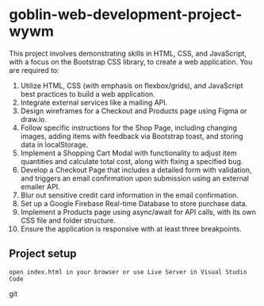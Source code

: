 # goblin-web-development-project-wywm
This project involves demonstrating skills in HTML, CSS, and JavaScript, with a focus on the Bootstrap CSS library, to create a web application. You are required to:

1. Utilize HTML, CSS (with emphasis on flexbox/grids), and JavaScript best practices to build a web application.
2. Integrate external services like a mailing API.
3. Design wireframes for a Checkout and Products page using Figma or draw.io.
4. Follow specific instructions for the Shop Page, including changing images, adding items with feedback via Bootstrap toast, and storing data in localStorage.
5. Implement a Shopping Cart Modal with functionality to adjust item quantities and calculate total cost, along with fixing a specified bug.
6. Develop a Checkout Page that includes a detailed form with validation, and triggers an email confirmation upon submission using an external emailer API.
7. Blur out sensitive credit card information in the email confirmation.
8. Set up a Google Firebase Real-time Database to store purchase data.
9. Implement a Products page using async/await for API calls, with its own CSS file and folder structure.
10. Ensure the application is responsive with at least three breakpoints.

## Project setup
```
open index.html in your browser or use Live Server in Visual Studio Code
```
git 
